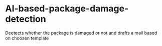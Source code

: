 # AI-based-package-damage-detection
Deetects whether the package is damaged or not and drafts a mail based on choosen template
